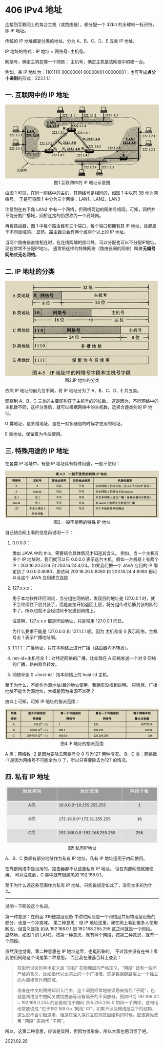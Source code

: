 # 406 IPv4 地址

连接到互联网上的每台主机（或路由器），都分配一个 32bit 的全球唯一标识符，即 IP 地址。

传统的 IP 地址都是分类的地址，分为 A、B、C、D、E 五类 IP 地址。

IP 地址的格式：IP 地址 = 网络号+主机号。

网络号，确定主机在哪一个网络；
主机号，确定主机是该网络中的哪一台。

例如，某 IP 地址为：11011111 00000001 00000001 00000001；也可写成**点分十进制**的形式：223.1.1.1

## 一. 互联网中的 IP 地址

<img src="计网406-1.png" alt="计网406-1" style="zoom: 80%;" />

<center>图1.互联网中的 IP 地址示意图</center>

由图 1 可见，在同一网络中的主机，其网络号是相同的，如图 1 中以前 3B 作为网络号。
于是可将图 1 中分为三个网络：LAN1，LAN2，LAN3

注意到在右下角 LAN2 中有一个网桥，但网桥两边的网络号相同，可知，网桥并不能分割广播域，网桥连接的仍然称为一个局域网。

再看路由器，图 1 中每个路由器有三个端口，每个端口都拥有其 IP 地址，且都属于不同局域网。
显然，路由器总会有两个或两个以上的 IP 地址。

当两个路由器直接相连时，在连线两端的接口处，可以分配也可以不分配IP地址。现在常常不分配IP地址。
通常把这样的特殊网络（路由器间的网络）叫做**无编号网络**或**无名网络**。

## 二. IP 地址的分类

<img src="计网406-2.png" alt="计网406-2" style="zoom:67%;" />

<center>图2.IP 地址的分类</center>

依照 IP 地址的前几位不同，将 IP 地址分为了 A、B、C、D、E 共五类。

观察到 A、B、C 三类的主要区别在于主机号的的位数。
这是因为，不同网络中的主机数不同，这样分类后，就可以根据网络中的主机数，选择合适类别的 IP 地址。

D 类地址，是多播地址，是在一对多通信的时候才使用的地址。

E 类地址，保留着为今后使用。

## 三. 特殊用途的 IP 地址

在各类 IP 地址中，有些 IP 地址具有特殊用途，一般不使用：

<img src="计网406-3.png" alt="计网406-3" style="zoom:67%;" />

<center>图3.一般不使用的特殊 IP 地址</center>

自己结合网上看的信息再说明一下：

1. 0.0.0.0：

   类似 JAVA 中的 this，需要结合具体情况才知道其含义。
   例如，当一个主机有多个 IP 地址时，我们就可以只 0.0.0.0 表示这台主机。假如一台机器上有两个 IP：203.16.20.5/24 和 203.16.24.4/24。如果我们把一个 JAVA 应用的 IP 绑定到了 0.0.0.0:8080，那访问 203.16.20.5:8080 和 203.16.24.4:8080 都可以与这个 JAVA 应用建立连接

2. 127.x.x.x：

   用于本地软件环回测试，当分组在网络层，发现目的地址是 127.0.0.1 时，就不会继续往下层封装了，而是直接开始返回上层，将分组传递给解封装的队列中了。所以也就不会经过网卡发送到网络上。

   注意啊，127.x.x.x 都是环回地址，只是常用 127.0.0.1 而已。

   为什么要求不能是 127.0.0.0 和 127.1.1.1 呢。因为 主机号全 0 表示网络，主机号全 1 表示广播地址啊。

3. 1.1.1.1：广播地址，只在本网络上进行广播（路由器均不转发）。

4. net-id+主机号全 1：对特定网络的广播，比如我在 A 网络发送一个对 B 网络的广播，路由器会转发。

5. 网络号全 0 +host-id：指本网络上的 host-id 主机。

至于为什么，不能作为源地址/目的地址使用，我确实没找到说明。
只猜想，广播地址不能作为源地址，大概是因为来源不准确？

由以上可知，可知 IP 地址的指派范围：

<img src="计网406-4.png" alt="计网406-4" style="zoom:67%;" />

<center>图4.IP 地址的指派范围</center>

A 类：网络数 -2 是因为要除去网络号全 0 与为127 两种情况。
B、C 类：网络数 -1 是因为网络号不可能全为 0 了，所以只需要除去为127 的情况。

## 四. 私有 IP 地址

<img src="计网406-5.png" alt="计网406-5" style="zoom:67%;" />

<center>图5.私有IP地址</center>

A、B、C 类都有部分地址作为私有 IP 地址，私有 IP 地址适用于内网使用。

在外部网络中是没用的，路由器都不认这些私有 IP 地址。
但在内部网络就随便用。
可以注意到，C 类中就有很熟悉的 192.168.0.1。

至于为什么选这些范围作为私有 IP 地址，只能说规定如此了，没有太多的为什么。

---

说明一下网段这个名词。

第一种意思：在前面 319链路层设备 中讲过网段是一个网络层共用物理层设备的部分，也是一个冲突域。
第二种意思：但 IP 地址这里，我在网上看到很多人使用网段，但含义是指 如从 192.168.0.1 到 192.168.255.255 这之间就是一个网段。
显然地，如图 1 的 LAN2，按第一种意思，就有两个网段，按第二种意思，就有一个网段。

虽然我也觉得，第二种意思在 IP 地址这里，也挺形象的。
不过我并没有在书上看到使用网段这个词是第二种意思。
而且我在维基百科上查到：

>前面所讨论的学术定义是 "网段" 在物理层的严格定义，"网段" 还有一些不严格的含义，比如指代以太网上的一个广播域，这是数据链路层上一个独立的内部相互作用区域。
>
>或者在中文的网络知识入门中，这个词更经常地被误用来指代 "子网"，也就是网络层中由网关或路由器等设备隔开的不同部分。例如IP为 192.168.0.1 ~ 192.168.0.254 的设备就位于掩码 255.255.255.0 的同一子网中，这句话经常被说成 "位于192.168.0.x '网段' 中"，如果不涉及网络层之下的结构，这么说不会引起混淆，但是在深入探讨互联网底层结构的时候，应该避免使用 "网段" 来指代 "子网"。

所以，这第二种意思，应该是误用，但因为很形象，所以大家也用习惯了吧。

2021.02.28